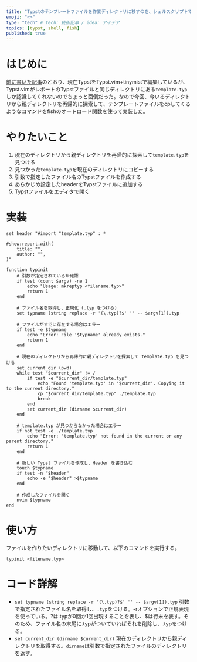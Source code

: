 ```yaml
---
title: "Typstのテンプレートファイルを作業ディレクトリに移すのを、シェルスクリプトで簡略化した話"
emoji: "🐟"
type: "tech" # tech: 技術記事 / idea: アイデア
topics: [typst, shell, fish]
published: true
---
```


# はじめに

[前に書いた記事](https://zenn.dev/htsulfuric/articles/typst_and_nvim)のとおり、現在TypstをTypst.vim+tinymistで編集しているが、Typst.vimがレポートのTypstファイルと同じディレクトリにある`template.typ`しか認識してくれないのでちょっと面倒だった。なので今回、今いるディレクトリから親ディレクトリを再帰的に探索して、テンプレートファイルをcpしてくるようなコマンドをfishのオートロード関数を使って実装した。

# やりたいこと

1.  現在のディレクトリから親ディレクトリを再帰的に探索して`template.typ`を見つける
2.  見つかった`template.typ`を現在のディレクトリにコピーする
3.  引数で指定したファイル名のTypstファイルを作成する
4.  あらかじめ設定したheaderをTypstファイルに追加する
5.  Typstファイルをエディタで開く

# 実装

```:~/.config/fish/functions/typinit.fish
set header "#import "template.typ" : *

#show:report.with(
    title: "",
    author: "",
)"

function typinit
    # 引数が指定されているか確認
    if test (count $argv) -ne 1
        echo "Usage: mkreptyp <filename.typ>"
        return 1
    end

    # ファイル名を取得し、正規化 (.typ をつける)
    set typname (string replace -r '(\.typ)?$' '' -- $argv[1]).typ

    # ファイルがすでに存在する場合はエラー
    if test -e $typname
        echo "Error: File '$typname' already exists."
        return 1
    end

    # 現在のディレクトリから再帰的に親ディレクトリを探索して template.typ を見つける
    set current_dir (pwd)
    while test "$current_dir" != /
        if test -e "$current_dir/template.typ"
            echo "Found 'template.typ' in '$current_dir'. Copying it to the current directory."
            cp "$current_dir/template.typ" ./template.typ
            break
        end
        set current_dir (dirname $current_dir)
    end

    # template.typ が見つからなかった場合はエラー
    if not test -e ./template.typ
        echo "Error: 'template.typ' not found in the current or any parent directory."
        return 1
    end

    # 新しい Typst ファイルを作成し、Header を書き込む
    touch $typname
    if test -n "$header"
        echo -e "$header" >$typname
    end

    # 作成したファイルを開く
    nvim $typname
end
```

# 使い方

ファイルを作りたいディレクトリに移動して、以下のコマンドを実行する。

```shell
typinit <filename.typ>
```

# コード詳解

- `set typname (string replace -r '(\.typ)?$' '' -- $argv[1]).typ`
  引数で指定されたファイル名を取得し、`.typ`をつける。-rオプションで正規表現を使っている。?は.typが0回か1回出現することを表し、$は行末を表す。そのため、ファイル名の末尾に.typがついていればそれを削除し、.typをつける。
- `set current_dir (dirname $current_dir)`
  現在のディレクトリから親ディレクトリを取得する。`dirname`は引数で指定されたファイルのディレクトリを返す。
